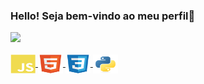 ### Hello! Seja bem-vindo ao meu perfil👋
<div align="left">
  <a href="https://github.com/IanSalomao">
  <img height="160em" src="https://github-readme-stats.vercel.app/api?username=IanSalomao&theme=tokyonight&show_icons=true&include_all_commits=true&count_private=true&"/>
</div>
<div style="display: inline_block"><br>
  <img align="center" alt="Rafa-Js" height="30" width="40" src="https://raw.githubusercontent.com/devicons/devicon/master/icons/javascript/javascript-plain.svg">
  <img align="center" alt="Rafa-HTML" height="30" width="40" src="https://raw.githubusercontent.com/devicons/devicon/master/icons/html5/html5-original.svg">
  <img align="center" alt="Rafa-CSS" height="30" width="40" src="https://raw.githubusercontent.com/devicons/devicon/master/icons/css3/css3-original.svg">
  <img align="center" alt="Rafa-Python" height="30" width="40" src="https://raw.githubusercontent.com/devicons/devicon/master/icons/python/python-original.svg">
</div>
